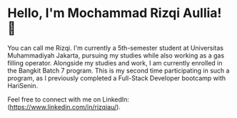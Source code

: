 # Hello, I'm Mochammad Rizqi Aullia! 👋

You can call me Rizqi. I'm currently a 5th-semester student at Universitas Muhammadiyah Jakarta, pursuing my studies while also working as a gas filling operator. Alongside my studies and work, I am currently enrolled in the Bangkit Batch 7 program. This is my second time participating in such a program, as I previously completed a Full-Stack Developer bootcamp with HariSenin.

Feel free to connect with me on LinkedIn: (https://www.linkedin.com/in/rizqiau/).

